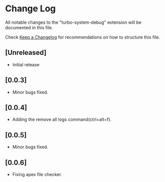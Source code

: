 # Change Log

All notable changes to the "turbo-system-debug" extension will be documented in this file.

Check [Keep a Changelog](http://keepachangelog.com/) for recommendations on how to structure this file.

## [Unreleased]

- Initial release

## [0.0.3] 

- Minor bugs fixed.

## [0.0.4] 

- Adding the remove all logs command(ctrl+alt+f).

## [0.0.5] 

- Minor bugs fixed.

## [0.0.6] 

- Fixing apex file checker.

